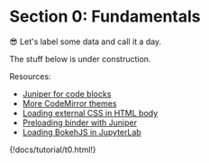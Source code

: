 # Section 0: Fundamentals

:sunglasses: Let's label some data and call it a day.

The stuff below is under construction.

Resources:

-   [Juniper for code blocks](https://github.com/ines/juniper)
-   [More CodeMirror themes](https://github.com/FarhadG/code-mirror-themes/tree/master/themes)
-   [Loading external CSS in HTML body](https://stackoverflow.com/questions/4957446/load-external-css-file-in-body-tag)
-   [Preloading binder with Juniper](https://github.com/ines/juniper/issues/7)
-   [Loading BokehJS in JupyterLab](https://github.com/bokeh/jupyter_bokeh)

{!docs/tutorial/t0.html!}
